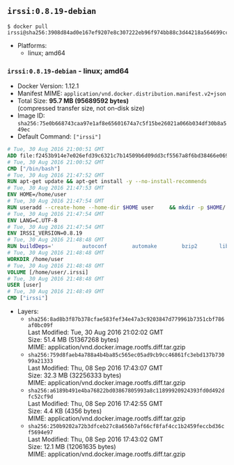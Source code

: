 ## `irssi:0.8.19-debian`

```console
$ docker pull irssi@sha256:3908d84ad0e167ef9207e8c307222eb96f974bb88c3d44218a564699cc3ef616
```

-	Platforms:
	-	linux; amd64

### `irssi:0.8.19-debian` - linux; amd64

-	Docker Version: 1.12.1
-	Manifest MIME: `application/vnd.docker.distribution.manifest.v2+json`
-	Total Size: **95.7 MB (95689592 bytes)**  
	(compressed transfer size, not on-disk size)
-	Image ID: `sha256:75e0b668743caa97e1af8e65601674a7c5f15be26021a066b034df30b8a549ec`
-	Default Command: `["irssi"]`

```dockerfile
# Tue, 30 Aug 2016 21:00:51 GMT
ADD file:f2453b914e7e026efd39c6321c7b14509b6d09dd3cf5567a8f6bd38466e06954 in / 
# Tue, 30 Aug 2016 21:00:52 GMT
CMD ["/bin/bash"]
# Tue, 30 Aug 2016 21:47:52 GMT
RUN apt-get update && apt-get install -y --no-install-recommends 		ca-certificates 		libdatetime-perl 		libglib2.0-0 		libwww-perl 		perl 		wget 	&& rm -rf /var/lib/apt/lists/*
# Tue, 30 Aug 2016 21:47:53 GMT
ENV HOME=/home/user
# Tue, 30 Aug 2016 21:47:54 GMT
RUN useradd --create-home --home-dir $HOME user 	&& mkdir -p $HOME/.irssi 	&& chown -R user:user $HOME
# Tue, 30 Aug 2016 21:47:54 GMT
ENV LANG=C.UTF-8
# Tue, 30 Aug 2016 21:47:54 GMT
ENV IRSSI_VERSION=0.8.19
# Tue, 30 Aug 2016 21:48:48 GMT
RUN buildDeps=' 		autoconf 		automake 		bzip2 		libglib2.0-dev 		libncurses-dev 		libperl-dev 		libssl-dev 		libtool 		lynx 		make 		pkg-config 		xz-utils 	' 	&& set -x 	&& apt-get update && apt-get install -y $buildDeps --no-install-recommends 	&& rm -rf /var/lib/apt/lists/* 	&& wget "https://github.com/irssi/irssi/releases/download/${IRSSI_VERSION}/irssi-${IRSSI_VERSION}.tar.xz" -O /tmp/irssi.tar.xz 	&& wget "https://github.com/irssi/irssi/releases/download/${IRSSI_VERSION}/irssi-${IRSSI_VERSION}.tar.xz.asc" -O /tmp/irssi.tar.xz.asc 	&& export GNUPGHOME="$(mktemp -d)" 	&& gpg --keyserver ha.pool.sks-keyservers.net --recv-keys 7EE65E3082A5FB06AC7C368D00CCB587DDBEF0E1 	&& gpg --batch --verify /tmp/irssi.tar.xz.asc /tmp/irssi.tar.xz 	&& rm -r "$GNUPGHOME" /tmp/irssi.tar.xz.asc 	&& mkdir -p /usr/src/irssi 	&& tar -xf /tmp/irssi.tar.xz -C /usr/src/irssi --strip-components 1 	&& rm /tmp/irssi.tar.xz 	&& cd /usr/src/irssi 	&& ./configure 		--enable-true-color 		--with-bot 		--with-proxy 		--with-socks 	&& make -j$(nproc) 	&& make install 	&& rm -rf /usr/src/irssi 	&& apt-get purge -y --auto-remove $buildDeps
# Tue, 30 Aug 2016 21:48:48 GMT
WORKDIR /home/user
# Tue, 30 Aug 2016 21:48:48 GMT
VOLUME [/home/user/.irssi]
# Tue, 30 Aug 2016 21:48:48 GMT
USER [user]
# Tue, 30 Aug 2016 21:48:49 GMT
CMD ["irssi"]
```

-	Layers:
	-	`sha256:8ad8b3f87b378cfae583fef34e47a3c9203847d779961b7351cbf786af0bc09f`  
		Last Modified: Tue, 30 Aug 2016 21:02:02 GMT  
		Size: 51.4 MB (51367268 bytes)  
		MIME: application/vnd.docker.image.rootfs.diff.tar.gzip
	-	`sha256:759d8faeb4a788a4b4ba85c565ec05ad9cb9cc46861fc3ebd137b73099a21333`  
		Last Modified: Thu, 08 Sep 2016 17:43:07 GMT  
		Size: 32.3 MB (32256333 bytes)  
		MIME: application/vnd.docker.image.rootfs.diff.tar.gzip
	-	`sha256:a6189b491e4ba76822bd03867805993a8c11899920924393fd0d492dfc52cf9d`  
		Last Modified: Thu, 08 Sep 2016 17:42:55 GMT  
		Size: 4.4 KB (4356 bytes)  
		MIME: application/vnd.docker.image.rootfs.diff.tar.gzip
	-	`sha256:250b9202a72b3dfceb27c8a656b7af66cf8faf4cc1b2459feccbd36cf5694e97`  
		Last Modified: Thu, 08 Sep 2016 17:43:02 GMT  
		Size: 12.1 MB (12061635 bytes)  
		MIME: application/vnd.docker.image.rootfs.diff.tar.gzip
